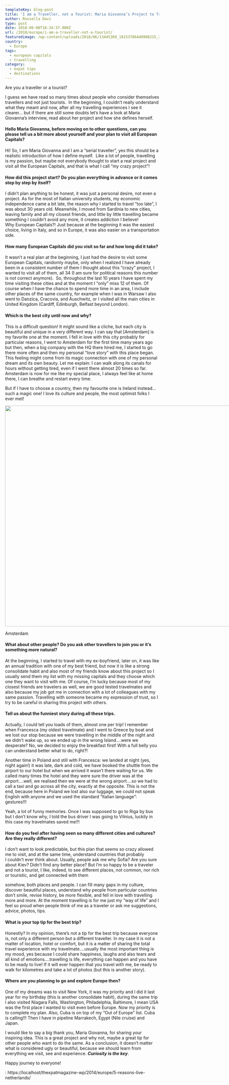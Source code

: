 ```yaml
---
templateKey: blog-post
title: 'I am a Traveller, not a Tourist: Maria Giovanna’s Project to Travel Europe'
author: Rossella Davi
type: post
date: 2018-06-08T16:34:57.000Z
url: /2018/europe/i-am-a-traveller-not-a-tourist/
featuredimage: /wp-content/uploads/2018/06/13445369_10153786440908215_20099517409138804_n.jpg
country:
  - Europe
tags:
  - european capitals
  - travelling
category:
  - expat tips
  - destinations
---
```


Are you a traveller or a tourist?

I guess we have read so many times about people who consider themselves travellers and not just tourists.  In the beginning, I couldn&#8217;t really understand what they meant and now, after all my travelling experiences I see it clearer&#8230; but if there are still some doubts let&#8217;s have a look at Maria Giovanna&#8217;s interview, read about her project and how she defines herself.

#### Hello Maria Giovanna, before moving on to other questions, can you please tell us a bit more about yourself and your plan to visit all European Capitals?

Hi! So, I am Maria Giovanna and I am a &#8220;serial traveller&#8221;, yes this should be a realistic introduction of how I define myself.  Like a lot of people, travelling is my passion, but maybe not everybody thought to start a real project and visit all the European Capitals, and that is what I call “my crazy project”!

#### How did this project start? Do you plan everything in advance or it comes step by step by itself?

I didn&#8217;t plan anything to be honest, it was just a personal desire, not even a project. As for the most of Italian university students, my economic independence came a bit late, the reason why I started to travel “too late”, I was about 30 years old. Meanwhile, I moved from Sardinia to new cities, leaving family and all my closest friends, and little by little travelling became something I couldn&#8217;t avoid any more, it creates addiction I believe! Why European Capitals?! Just because at the beginning it was the easiest choice, living in Italy, and so in Europe, it was also easier on a transportation side.

#### How many European Capitals did you visit so far and how long did it take?

It wasn’t a real plan at the beginning, I just had the desire to visit some European Capitals, randomly maybe, only when I realized I have already been in a consistent number of them I thought about this “crazy” project, I wanted to visit all of them, all 34 (I am sure for political reasons this number is not correct anymore).  So, throughout the last 10 years I have spent my time visiting these cities and at the moment I “only” miss 12 of them. Of course when I have the chance to spend more time in an area, I include other places of the same country, for example when I was in Warsaw I also went to Danzica, Cracovia, and Auschwitz, or I visited all the main cities in United Kingdom (Cardiff, Edinburgh, Belfast beyond London).

#### Which is the best city until now and why?

This is a difficult question! It might sound like a cliche, but each city is beautiful and unique in a very different way. I can say that [Amsterdam] is my favorite one at the moment. I fell in love with this city probably for particular reasons, I went to Amsterdam for the first time many years ago but then, when a big company with the HQ there hired me, I started to go there more often and then my personal “love story” with this place began. This feeling might come from its magic connection with one of my personal dream and its own beauty. Let me explain: I can walk along its canals for hours without getting tired, even if I went there almost 20 times so far. Amsterdam is now for me like my special place, I always feel like at home there, I can breathe and restart every time.

But if I have to choose a country, then my favourite one is Ireland instead&#8230; such a magic one! I love its culture and people, the most optimist folks I ever met!

<div id="attachment_1041" style="width: 970px" >
  <img title="Amsterdam" src="/img/uploads/2018/06/21371124_10155051905088215_2649903609846765611_n.jpg" alt="" width="960" height="720" srcset="/img/uploads/2018/06/21371124_10155051905088215_2649903609846765611_n.jpg 960w, /img/uploads/2018/06/21371124_10155051905088215_2649903609846765611_n-300x225.jpg 300w, /img/uploads/2018/06/21371124_10155051905088215_2649903609846765611_n-768x576.jpg 768w" sizes="(max-width: 960px) 100vw, 960px" />
  
 <p>
    Amsterdam
  </p>
</div>

#### What about other people? Do you ask other travellers to join you or it&#8217;s something more natural?

At the beginning, I started to travel with my ex-boyfriend, later on, it was like an annual tradition with one of my best friend, but now it is like a strong consolidate habit and also most of my friends know about this project so I usually send them my list with my missing capitals and they choose which one they want to visit with me. Of course, I’m lucky because most of my closest friends are travelers as well, we are good tested travelmates and also because my job got me in connection with a lot of colleagues with my same passion. Travelling with someone became my expression of trust, so I try to be careful in sharing this project with others.

#### Tell us about the funniest story during all these trips.

Actually, I could tell you loads of them, almost one per trip! I remember when Francesca (my oldest travelmate) and I went to Greece by boat and we lost our stop because we were travelling in the middle of the night and we didn&#8217;t wake up, so we ended up in the wrong Island….were we desperate? No, we decided to enjoy the breakfast first! With a full belly you can understand better what to do, right?!

Another time in Poland and still with Francesca: we landed at night (yes, night again!) it was late, dark and cold, we have booked the shuttle from the airport to our hotel but when we arrived it wasn’t there waiting for us. We called many times the hotel and they were sure the driver was at the airport….well, we realised then we were at the wrong airport….so we had to call a taxi and go across all the city, exactly at the opposite. This is not the end, because here in Poland we lost also our luggage, we could not speak English with anyone and we used the standard &#8220;Italian language&#8221;: gestures!!!

Yeah, a lot of funny memories. Once I was supposed to go to Riga by bus but I don&#8217;t know why, I told the bus driver I was going to Vilnius, luckily in this case my travelmates saved me!!!

#### How do you feel after having seen so many different cities and cultures? Are they really different?

I don&#8217;t want to look predictable, but this plan that seems so crazy allowed me to visit, and at the same time, understand countries that probably I couldn&#8217;t ever think about. Usually, people ask me why Sofia? Are you sure about Kiev? Didn’t find any better place? But I’m so happy to be a traveler and not a tourist, I like, indeed, to see different places, not common, nor rich or touristic, and get connected with them

somehow, both places and people. I can fill many gaps in my culture, discover beautiful places, understand why people from particular countries don’t smile, revise history, be more flexible, and fell in love with travelling more and more. At the moment travelling is for me just my “way of life” and I feel so proud when people think of me as a traveler or ask me suggestions, advice, photos, tips.

#### What is your top tip for the best trip?

Honestly? In my opinion, there&#8217;s not a tip for the best trip because everyone is, not only a different person but a different traveller. In my case it is not a matter of location, hotel or comfort, but it is a matter of sharing the total travel experience with my travelmate….usually the most important thing is my mood, yes because I could share happiness, laughs and also tears and all kind of emotions….travelling is life, everything can happen and you have to be ready to live! If it will ever happen that you travel with me, be ready to walk for kilometres and take a lot of photos (but this is another story).

#### Where are you planning to go and explore Europe then?

One of my dreams was to visit New York, it was my priority and I did it last year for my birthday (this is another consolidate habit), during the same trip I also visited Niagara Falls, Washington, Philadelphia, Baltimore, I mean USA was the first place I wanted to visit even before Europe. Now my priority is to complete my plan. Also, Cuba is on top of my &#8220;Out of Europe&#8221; list. Cuba is calling!!! Then I have in pipeline Marrakech, Egypt (Nile cruise) and Japan.

I would like to say a big thank you, Maria Giovanna, for sharing your inspiring idea. This is a great project and why not, maybe a great tip for other people who want to do the same. As a conclusion, it doesn&#8217;t matter what is considered ugly or beautiful, because we should learn from everything we visit, see and experience. _**Curiosity is the key**_.

Happy journey to everyone!

: https://localhost/thexpatmagazine-wp/2014/europe/5-reasons-live-netherlands/
